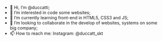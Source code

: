 - 👋 Hi, I’m @duccatti;
- 👀 I’m interested in code some websites;
- 🌱 I’m currently learning front-end in HTML5, CSS3 and JS;
- 💞️ I’m looking to collaborate in the develop of websites, systems on some big company;
- 📫 How to reach me: Instagram: @duccatt_skt

<!---
duccatti/duccatti is a ✨ special ✨ repository because its `README.md` (this file) appears on your GitHub profile.
You can click the Preview link to take a look at your changes.
--->
